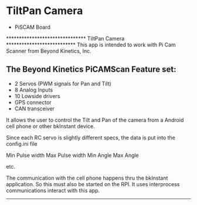 # TiltPan Camera 
- PiSCAM Board

*******************************  TiltPan Camera  ***************************
This app is intended to work with Pi Cam Scanner from Beyond Kinetics, Inc.

## The Beyond Kinetics PiCAMScan Feature set:
* 2 Servos  (PWM signals for Pan and Tilt)
* 8 Analog Inputs
* 10 Lowside drivers
* GPS connector
* CAN transceiver

It allows the user to control the Tilt and Pan of the camera from a Android 
cell phone or other bkInstant device.

Since each RC servo is slightly different specs, the data is put into the config.ini file

Min Pulse width
Max Pulse width
Min Angle
Max Angle

etc.

The communication with the cell phone happens thru the bkInstant application.  So this must
also be started on the RPI.  It uses interprocess communications interact with this app.


*********************************************************************************************

